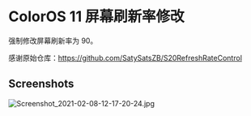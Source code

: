 # ColorOS 11 屏幕刷新率修改

强制修改屏幕刷新率为 90。

感谢原始仓库：<https://github.com/SatySatsZB/S20RefreshRateControl>

## Screenshots

![Screenshot_2021-02-08-12-17-20-24.jpg](https://i.loli.net/2021/02/08/G32NeQzdYMEmHsn.jpg)
